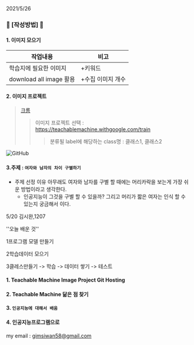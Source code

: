 2021/5/26

### 🖤 [작성방법] 🖤
#### 1. 이미지 모으기
|작업내용|비고|
|--|--|
|학습지에 필요한 이미지|+키워드|
|download all image 활용  |+수집 이미지 개수

#### 2. 이미지 프로젝트
> [크롬](https://www.google.co.kr/)
>>이미지 프로젝트 선택 : <https://teachablemachine.withgoogle.com/train>
>>> 분류될 label에 해당하는 class명 : 클래스1, 클래스2

![GitHub](https://avatars.githubusercontent.com/u/9919?s=200&v=4)




#### 3.주제 : ``여자와 남자의 차이 구별하기``
+ 주제 선정 이유 아무래도 여자와 남자를 구별 할 때에는 머리카락을 보는게 가장 쉬운 방법이라고 생각한다.
  + 인공지능이 그것을 구별 할 수 있을까? 그리고 머리가 짧은 여자는 인식 할 수 있는지 궁금해서 이다. 



5/20 김시완,1207

''오늘 배운 것'' 

1프로그램 모델 만들기

2학습데이터 모으기 

3클레스만들기 -> 학습 -> 데이터 쌓기 -> 테스트 

#### 1. Teachable Machine Image Project Git Hosting

#### 2. Teachable Machine 닮은 점 찾기

#### 3. ``인공지능에 대해서 배움``

#### 4. 인공지능프로그램으로 

my email : <gimsiwan58@gmail.com>
